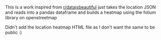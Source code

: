 This is a work inspired from [r/dataisbeautiful](https://www.reddit.com/r/dataisbeautiful/comments/e2zv4w/i_wrote_a_python_script_that_generates_a_geo/?utm_medium=android_app&utm_source=share)
just takes the location JSON and reads into a pandas dataframe and builds a heatmap using the folium library on openstreetmap

Didn't add the location heatmap HTML file as I don't want the same to be public :)

